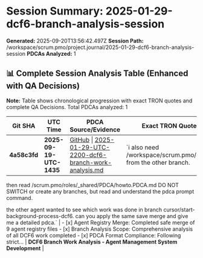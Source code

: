 # Session Summary: 2025-01-29-dcf6-branch-analysis-session

**Generated:** 2025-09-20T13:56:42.497Z
**Session Path:** /workspace/scrum.pmo/project.journal/2025-01-29-dcf6-branch-analysis-session
**PDCAs Analyzed:** 1

## **📊 Complete Session Analysis Table (Enhanced with QA Decisions)**

**Note:** Table shows chronological progression with exact TRON quotes and complete QA Decisions. Total PDCAs analyzed: 1

| **Git SHA** | **UTC Time** | **PDCA Source/Evidence** | **Exact TRON Quotes** | **QA Decisions** | **Key Learning/Achievement** |
|-------------|--------------|--------------------------|------------------------|------------------|-----------------------------|
| **4a58c3fd** | **2025-09-19-UTC-1435** | [GitHub](https://github.com/Cerulean-Circle-GmbH/Web4Articles/blob/dev/2025-09-19-UTC-1657/scrum.pmo/project.journal/2025-01-29-dcf6-branch-analysis-session/pdca/2025-01-29-UTC-2200-dcf6-branch-work-analysis.md) \| [2025-01-29-UTC-2200-dcf6-branch-work-analysis.md](N/A) | `i also need /workspace/scrum.pmo/agents from the other branch.

then read /scrum.pmo/roles/_shared/PDCA/howto.PDCA.md
DO NOT SWITCH or create any branches, but read and understand the pdca prompt command.

the other agent wanted to see which work was done in branch cursor/start-background-process-dcf6.
can you apply the same save merge and give me a detailed pdca.` | - [x] Agent Registry Merge: Completed safe merge of 9 agent registry files - [x] Branch Analysis Scope: Comprehensive analysis of all DCF6 work completed - [x] PDCA Format Compliance: Following strict... | **DCF6 Branch Work Analysis - Agent Management System Development** |
